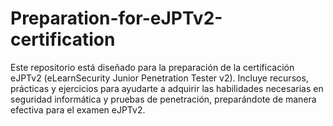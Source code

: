 # Preparation-for-eJPTv2-certification
Este repositorio está diseñado para la preparación de la certificación eJPTv2 (eLearnSecurity Junior Penetration Tester v2). Incluye recursos, prácticas y ejercicios para ayudarte a adquirir las habilidades necesarias en seguridad informática y pruebas de penetración, preparándote de manera efectiva para el examen eJPTv2.

